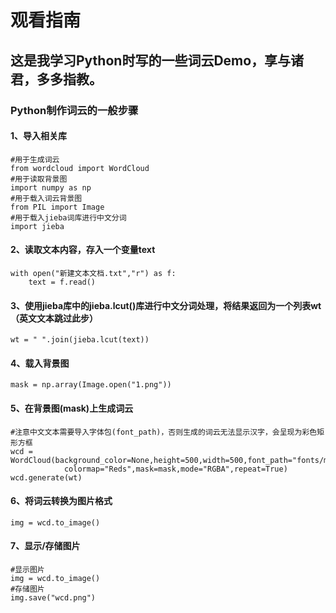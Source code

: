 # 观看指南
## 这是我学习Python时写的一些词云Demo，享与诸君，多多指教。
### Python制作词云的一般步骤
#### 1、导入相关库
    #用于生成词云
    from wordcloud import WordCloud
    #用于读取背景图
    import numpy as np
    #用于载入词云背景图
    from PIL import Image
    #用于载入jieba词库进行中文分词
    import jieba

#### 2、读取文本内容，存入一个变量text
    with open("新建文本文档.txt","r") as f:
        text = f.read()

#### 3、使用jieba库中的jieba.lcut()库进行中文分词处理，将结果返回为一个列表wt（英文文本跳过此步）
    wt = " ".join(jieba.lcut(text))

#### 4、载入背景图
    mask = np.array(Image.open("1.png"))

#### 5、在背景图(mask)上生成词云
    #注意中文文本需要导入字体包(font_path)，否则生成的词云无法显示汉字，会呈现为彩色矩形方框
    wcd = WordCloud(background_color=None,height=500,width=500,font_path="fonts/msyh.ttc",
                colormap="Reds",mask=mask,mode="RGBA",repeat=True)
    wcd.generate(wt)
    
#### 6、将词云转换为图片格式
    img = wcd.to_image()
    
#### 7、显示/存储图片
    #显示图片
    img = wcd.to_image()
    #存储图片
    img.save("wcd.png")

